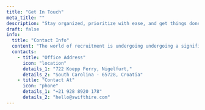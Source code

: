 ```yaml
---
title: "Get In Touch"
meta_title: ""
description: "Stay organized, prioritize with ease, and get things done faster. Our all-in-one <br> task management tool keeps your team aligned and on track."
draft: false
info:
  title: "Contact Info"
  content: "The world of recruitment is undergoing undergoing a significant transformation. <br> Gone are the days of endless resume sifting."
  contacts:
    - title: "Office Address"
      icon: "location"
      details_1: "722 Koepp Ferry, Nigelfurt,"
      details_2: "South Carolina - 65728, Croatia"
    - title: "Contact At"
      icon: "phone"
      details_1: "+21 928 8920 178"
      details_2: "hello@swifthire.com"
---
```

